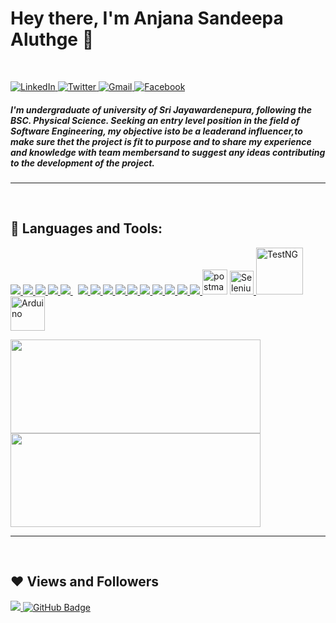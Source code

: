 <h1 align="left"> Hey there, I'm Anjana Sandeepa Aluthge 👋 </h1>

<br/>

<p align="left">
   <a href="https://www.linkedin.com/in/anjana-sandeepa-aluthge/">
      <img alt="LinkedIn" src="https://img.shields.io/badge/-AnjanaSandeepa-black?style=flat-square&logo=Linkedin&logoColor=white&link=https://www.linkedin.com/in/anjana-sandeepa-aluthge/">
   </a>
   <a href="https://twitter.com/SandeepaAluthge">
      <img alt="Twitter" src="https://img.shields.io/badge/-@SandeepaAluthge-black?style=flat-square&logo=twitter&logoColor=white&link=https://twitter.com/SandeepaAluthge">
   </a>
   <a href="mailto:sandeepa.aluthge@gmail.com">
      <img alt="Gmail" src="https://img.shields.io/badge/-sandeepa.aluthge@gmail.com-black?style=flat-square&logo=Gmail&logoColor=white&link=mailto:sandeepa.aluthge@gmail.com">
   </a>
   <a href="https://www.facebook.com/anjanasandeepa.aluthge/">
      <img alt="Facebook" src="https://img.shields.io/badge/-Anjana sandeepa Aluthge-black?style=flat-square&logo=Facebook&logoColor=white&link=https://www.facebook.com/anjanasandeepa.aluthge/">
   </a>
</p>

<h5 align="left">  I'm undergraduate of university of Sri Jayawardenepura, following the BSC. Physical Science. Seeking an entry level position in the field of Software Engineering, my objective isto be a leaderand influencer,to make sure thet the project is fit to purpose and to share my experience and knowledge with team membersand to suggest any ideas contributing to the development of the project. </h5>

---

<br/>

## 🚀 Languages and Tools:

<p align="left">
   <a href="#" target="_blank"> <img src="https://img.icons8.com/color/48/000000/c-programming.png"/> </a>
   <a href="#" target="_blank"> <img src="https://img.icons8.com/color/48/000000/A9D8s9odUiU8/code-blocks.png"/> </a>
   <a href="https://www.java.com" target="_blank"> <img src="https://img.icons8.com/color/48/000000/java-coffee-cup-logo.png"/> </a>
   <a href="https://www.java.com" target="_blank"> <img src="https://img.icons8.com/color/48/000000/intellij-idea.png"/> </a>
   <a style="padding-right:8px;" href="https://www.mysql.com/" target="_blank"> <img src="https://img.icons8.com/fluent/50/000000/mysql-logo.png"/> </a>
   <a href="https://www.w3.org/html/" target="_blank"> <img src="https://img.icons8.com/color/48/000000/html-5.png"/> </a>
   <a href="https://www.w3schools.com/css/" target="_blank"> <img src="https://img.icons8.com/color/48/000000/css3.png"/> </a>
   <a href="https://developer.mozilla.org/en-US/docs/Web/JavaScript" target="_blank"> <img src="https://img.icons8.com/color/48/000000/javascript.png"/> </a>
   <a href="https://getbootstrap.com" target="_blank"> <img src="https://img.icons8.com/color/48/000000/bootstrap.png"/> </a>
   <a href="#" target="_blank"> <img src="https://img.icons8.com/color/48/000000/9OGIyU8hrxW5/visual-studio-code-2019.png"/> </a>
   <a href="#" target="_blank"> <img src="https://img.icons8.com/color/48/000000/c-sharp-logo-2.png"/> </a>
   <a href="#" target="_blank"> <img src="https://img.icons8.com/color/48/000000/ezj3zaVtImPg/visual-studio.png"/> </a>
   <a href="https://www.python.org" target="_blank"> <img src="https://img.icons8.com/color/48/000000/python.png"/> </a>
   <a href="#" target="_blank"> <img src="https://img.icons8.com/color/48/000000/117121/pycharm.png"/> </a>
   <a href="https://git-scm.com/" target="_blank"> <img src="https://img.icons8.com/color/48/000000/git.png"/> </a>
   <a href="https://postman.com" target="_blank"> <img src="https://www.vectorlogo.zone/logos/getpostman/getpostman-icon.svg" alt="postman" width="40" height="40"/></a>
   <a href="#" target="_blank"> <img src="https://avatars.githubusercontent.com/u/983927?s=200&v=4" alt="Selenium" width="38" height="38" "/> </a>
   <a href="#" target="_blank"> <img src="https://i0.wp.com/blog.knoldus.com/wp-content/uploads/2020/01/TESTNG.png?resize=1536%2C864&ssl=1" alt="TestNG" width="75" height="auto" /> </a>
   <a href="#" target="_blank"> <img src="https://avatars.githubusercontent.com/u/379109?s=200&v=4" alt="Arduino" width="55" height="auto" "/> </a>
</p>

<a href="https://dewith.co/">
   <img height="150px" width ="400px" src="https://github-readme-stats.vercel.app/api?username=AnjanaSandeepa&show_icons=true&hide_title=true&hide_border=true&theme=graywhite" />
   <img height="150px" width ="400px" src="https://github-readme-stats.vercel.app/api/top-langs/?username=AnjanaSandeepa&show_icons=true&layout=compact&langs_count=6&hide_title=true&hide_border=true&theme=graywhite" />
</a>

---

<br/>

## ❤ Views and Followers
<a href="https://github.com/AnjanaSandeepa/github-profile-views-counter">
    <img src="https://komarev.com/ghpvc/?username=AnjanaSandeepa">
</a>
<a href="https://github.com/AnjanaSandeepa?tab=followers">
    <img src="https://img.shields.io/github/followers/AnjanaSandeepa?label=Followers&style=social" alt="GitHub Badge">
</a>
